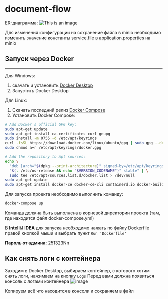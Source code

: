 # document-flow
ER-диаграмма:
![This is an image](https://i.postimg.cc/vBLDgNG7/ER.png)

Для изменения конфигурации на сохранение файла в minio необходимо изменить 
значение константы service.file в application.properties на minio

## Запуск через Docker

---

Для Windows: 
1. скачать и установить [Docker Desktop](https://www.docker.com/products/docker-desktop/)
2. Запустить Docker Desktop

Для Linux:
1. Скачать последний релиз [Docker Compose](https://github.com/docker/compose/releases)
2. Установить Docker Compose:
```bash
# Add Docker's official GPG key:
sudo apt-get update
sudo apt-get install ca-certificates curl gnupg
sudo install -m 0755 -d /etc/apt/keyrings
curl -fsSL https://download.docker.com/linux/ubuntu/gpg | sudo gpg --dearmor -o /etc/apt/keyrings/docker.gpg
sudo chmod a+r /etc/apt/keyrings/docker.gpg

# Add the repository to Apt sources:
echo \
  "deb [arch="$(dpkg --print-architecture)" signed-by=/etc/apt/keyrings/docker.gpg] https://download.docker.com/linux/ubuntu \
  "$(. /etc/os-release && echo "$VERSION_CODENAME")" stable" | \
  sudo tee /etc/apt/sources.list.d/docker.list > /dev/null
sudo apt-get update
sudo apt-get install docker-ce docker-ce-cli containerd.io docker-buildx-plugin docker-compose-plugin  docker-compose
```

Для запуска проекта необходимо выполнить команду:
```bash
docker-compose up
```
Команда должна быть выполнена в корневой директории проекта (там, где находится файл docker-compose.yml)

В **IntelliJ IDEA** для запуска необходимо нажать по файлу Dockerfile правой кнопкой мыши и выбрать пункт `Run 'Dockerfile'`

**Пароль от админа:** 251323Nn


## Как снять логи с контейнера

Заходим в Docker Desktop, выбираем контейнер, с которого хотим снять логи, нажимаем на кнопку `Logs`
Перед вами должна появиться консоль с логами контейнера
![image](https://github.com/Toolll1/document-flow/assets/23121394/e06ff6de-5d97-4d6a-94f3-a49ec19f37cd)

Копируем всё что находится в консоли и сохраняем в файл

